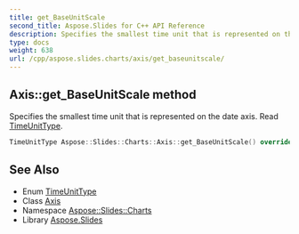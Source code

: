 ```yaml
---
title: get_BaseUnitScale
second_title: Aspose.Slides for C++ API Reference
description: Specifies the smallest time unit that is represented on the date axis. Read TimeUnitType.
type: docs
weight: 638
url: /cpp/aspose.slides.charts/axis/get_baseunitscale/
---
```

## Axis::get_BaseUnitScale method


Specifies the smallest time unit that is represented on the date axis. Read [TimeUnitType](../../timeunittype/).

```cpp
TimeUnitType Aspose::Slides::Charts::Axis::get_BaseUnitScale() override
```

## See Also

* Enum [TimeUnitType](../../timeunittype/)
* Class [Axis](../)
* Namespace [Aspose::Slides::Charts](../../)
* Library [Aspose.Slides](../../../)
